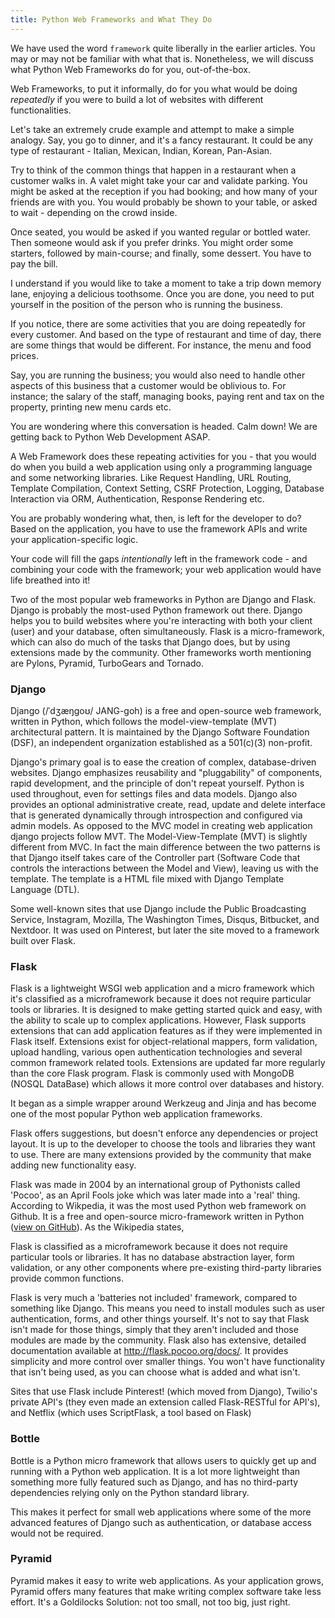 ```yaml
---
title: Python Web Frameworks and What They Do 
---
```

We have used the word `framework` quite liberally in the earlier articles. You may or may not be familiar with what that is. Nonetheless, we will discuss what Python Web Frameworks do for you, out-of-the-box.

Web Frameworks, to put it informally, do for you what would be doing _repeatedly_ if you were to build a lot of websites with different functionalities. 

Let's take an extremely crude example and attempt to make a simple analogy. Say, you go to dinner, and it's a fancy restaurant. It could be any type of restaurant - Italian, Mexican, Indian, Korean, Pan-Asian.

Try to think of the common things that happen in a restaurant when a customer walks in. A valet might take your car and validate parking. You might be asked at the reception if you had booking; and how many of your friends are with you. You would probably be shown to your table, or asked to wait - depending on the crowd inside.

Once seated, you would be asked if you wanted regular or bottled water. Then someone would ask if you prefer drinks. You might order some starters, followed by main-course; and finally, some dessert. You have to pay the bill.

I understand if you would like to take a moment to take a trip down memory lane, enjoying a delicious toothsome. Once you are done, you need to put yourself in the position of the person who is running the business.

If you notice, there are some activities that you are doing repeatedly for every customer. And based on the type of restaurant and time of day, there are some things that would be different. For instance, the menu and food prices.

Say, you are running the business; you would also need to handle other aspects of this business that a customer would be oblivious to. For instance; the salary of the staff, managing books, paying rent and tax on the property, printing new menu cards etc.

You are wondering where this conversation is headed. Calm down! We are getting back to Python Web Development ASAP.

A Web Framework does these repeating activities for you - that you would do when you build a web application using only a programming language and some networking libraries. Like Request Handling, URL Routing, Template Compilation, Context Setting, CSRF Protection, Logging, Database Interaction via ORM, Authentication, Response Rendering etc.

You are probably wondering what, then, is left for the developer to do? Based on the application, you have to use the framework APIs and write your application-specific logic.

Your code will fill the gaps _intentionally_ left in the framework code - and combining your code with the framework; your web application would have life breathed into it!

Two of the most popular web frameworks in Python are Django and Flask. Django is probably the most-used Python framework out there. Django helps you to build websites where you're interacting with both your client (user) and your database, often simultaneously. Flask is a micro-framework, which can also do much of the tasks that Django does, but by using extensions made by the community. Other frameworks worth mentioning are Pylons, Pyramid, TurboGears and Tornado.

### Django 

Django (/ˈdʒæŋɡoʊ/ JANG-goh) is a free and open-source web framework, written in Python, which follows the model-view-template (MVT) architectural pattern. It is maintained by the Django Software Foundation (DSF), an independent organization established as a 501(c)(3) non-profit.

Django's primary goal is to ease the creation of complex, database-driven websites. Django emphasizes reusability and "pluggability" of components, rapid development, and the principle of don't repeat yourself. Python is used throughout, even for settings files and data models. Django also provides an optional administrative create, read, update and delete interface that is generated dynamically through introspection and configured via admin models. As opposed to the MVC model in creating web application django projects follow MVT. The Model-View-Template (MVT) is slightly different from MVC. In fact the main difference between the two patterns is that Django itself takes care of the Controller part (Software Code that controls the interactions between the Model and View), leaving us with the template. The template is a HTML file mixed with Django Template Language (DTL).



Some well-known sites that use Django include the Public Broadcasting Service, Instagram, Mozilla, The Washington Times, Disqus, Bitbucket, and Nextdoor. It was used on Pinterest, but later the site moved to a framework built over Flask.


### Flask

Flask is a lightweight WSGI web application and a micro framework which it's classified as a microframework because it does not require particular tools or libraries. It is designed to make getting started quick and easy, with the ability to scale up to complex applications. However, Flask supports extensions that can add application features as if they were implemented in Flask itself. Extensions exist for object-relational mappers, form validation, upload handling, various open authentication technologies and several common framework related tools. Extensions are updated far more regularly than the core Flask program. Flask is commonly used with MongoDB (NOSQL DataBase) which allows it more control over databases and history.

It began as a simple wrapper around Werkzeug and Jinja and has become one of the most popular Python web application frameworks.

Flask offers suggestions, but doesn't enforce any dependencies or project layout. It is up to the developer to choose the tools and libraries they want to use. There are many extensions provided by the community that make adding new functionality easy.

Flask was made in 2004 by an international group of Pythonists called 'Pocoo', as an April Fools joke which was later made into a 'real' thing. According to Wikpedia, it was the most used Python web framework on Github. It is a free and open-source micro-framework written in Python ([view on GitHub](https://github.com/freeCodeCamp/guide/tree/master/src/pages/javascript)). As the Wikipedia states, 

Flask is classified as a microframework because it does not require particular tools or libraries. It has no database abstraction layer, form validation, or any other components where pre-existing third-party libraries provide common functions.

Flask is very much a 'batteries not included' framework, compared to something like Django. This means you need to install modules such as user authentication, forms, and other things yourself. It's not to say that Flask isn't made for those things, simply that they aren't included and those modules are made by the community. Flask also has extensive, detailed documentation available at http://flask.pocoo.org/docs/. It provides simplicity and more control over smaller things. You won't have functionality that isn't being used, as you can choose what is added and what isn't. 

Sites that use Flask include Pinterest! (which moved from Django), Twilio's private API's (they even made an extension called Flask-RESTful for API's), and Netflix (which uses ScriptFlask, a tool based on Flask)

### Bottle

Bottle is a Python micro framework that allows users to quickly get up and running with a Python web application.  It is a lot more lightweight than something more fully featured such as Django, and has no third-party dependencies relying only on the Python standard library.

This makes it perfect for small web applications where some of the more advanced features of Django such as authentication, or database access would not be required.

### Pyramid

Pyramid makes it easy to write web applications. As your application grows, Pyramid offers many features that make writing complex software take less effort. It's a Goldilocks Solution: not too small, not too big, just right.
